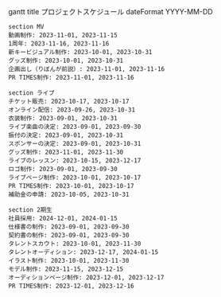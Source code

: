 gantt
    title プロジェクトスケジュール
    dateFormat  YYYY-MM-DD
    
    section MV
    動画制作: 2023-11-01, 2023-11-15
    1周年: 2023-11-16, 2023-11-16
    新キービジュアル制作: 2023-10-01, 2023-10-31
    グッズ制作: 2023-10-01, 2023-10-31
    企画出し（りぼんが前説）: 2023-11-01, 2023-11-16
    PR TIMES制作: 2023-11-01, 2023-11-16
    
    section ライブ
    チケット販売: 2023-10-17, 2023-10-17
    オンライン配信: 2023-09-26, 2023-10-31
    衣装制作: 2023-09-01, 2023-10-31
    ライブ楽曲の決定: 2023-09-01, 2023-09-30
    振付の決定: 2023-09-01, 2023-10-31
    スポンサーの決定: 2023-09-01, 2023-10-31
    グッズ制作: 2023-11-01, 2023-11-30
    ライブのレッスン: 2023-10-15, 2023-12-17
    ロゴ制作: 2023-09-01, 2023-09-30
    ライブページ制作: 2023-10-01, 2023-10-17
    PR TIMES制作: 2023-10-01, 2023-10-17
    補助金の申請: 2023-10-05, 2023-10-31
    
    section 2期生
    社員採用: 2024-12-01, 2024-01-15
    仕様書の制作: 2023-09-01, 2023-09-30
    契約書の制作: 2023-09-01, 2023-09-30
    タレントスカウト: 2023-10-01, 2023-11-30
    タレントオーディション: 2023-12-17, 2024-01-15
    イラスト制作: 2023-10-01, 2023-11-30
    モデル制作: 2023-11-15, 2023-12-15
    オーディションページ制作: 2023-12-01, 2023-12-17
    PR TIMES制作: 2023-12-01, 2023-12-16
    
